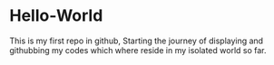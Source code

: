 # Hello-World
This is my first repo in github, Starting the journey of displaying and githubbing my codes which where reside in my isolated world so far. 
